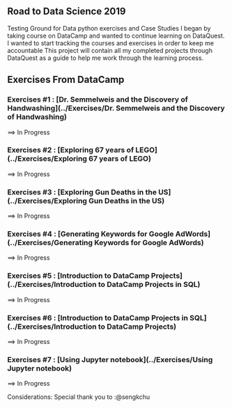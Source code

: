 ## Road to Data Science 2019
Testing Ground for Data python exercises and Case Studies
I began by taking course on DataCamp and wanted to continue learning on DataQuest. I wanted to start tracking the courses and exercises in order to keep me accountable
This project will contain all my completed projects through DataQuest as a guide to help me work through the learning process.

 ## Exercises From DataCamp

 ### Exercises #1 : [Dr. Semmelweis and the Discovery of Handwashing](../Exercises/Dr. Semmelweis and the Discovery of Handwashing)
 ==> In Progress

 ### Exercises #2 : [Exploring 67 years of LEGO](../Exercises/Exploring 67 years of LEGO)
 ==> In Progress

 ### Exercises #3 : [Exploring Gun Deaths in the US](../Exercises/Exploring Gun Deaths in the US)
 ==> In Progress

 ### Exercises #4 : [Generating Keywords for Google AdWords](../Exercises/Generating Keywords for Google AdWords)
 ==> In Progress

 ### Exercises #5 : [Introduction to DataCamp Projects](../Exercises/Introduction to DataCamp Projects in SQL)
 ==> In Progress

 ### Exercises #6 : [Introduction to DataCamp Projects in SQL](../Exercises/Introduction to DataCamp Projects)
 ==> In Progress

 ### Exercises #7 : [Using Jupyter notebook](../Exercises/Using Jupyter notebook)
 ==> In Progress







 Considerations:
 Special thank you to :@sengkchu
